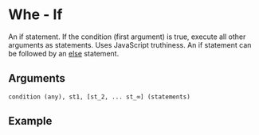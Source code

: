 # Whe - If

An if statement. If the condition (first argument) is true, execute all other arguments as statements. Uses JavaScript truthiness. An if statement can be followed by an [else](Else.md) statement.

## Arguments

```condition (any), st1, [st_2, ... st_∞] (statements)```

## Example
<editor :code='`
If Example
by Milo Jacobs\n
was var one.
whe par var one: pri "value is one"!
`' 
:code-wordier="`
If Example
by Milo Jacobs\n
'Was var one?'
When I compared var to one: I printed &quot;value is one&quot;!
`"
output-method='console'></editor>
